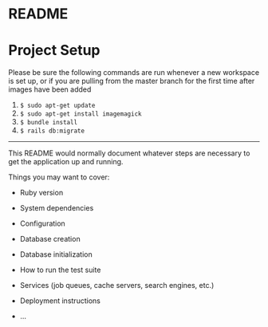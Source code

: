 # README

# Project Setup

Please be sure the following commands are run whenever a new workspace is set up,
or if you are pulling from the master branch for the first time after images have
been added

1. `$ sudo apt-get update`
2. `$ sudo apt-get install imagemagick`
3. `$ bundle install`
4. `$ rails db:migrate`
____________________________________________________________________________________

This README would normally document whatever steps are necessary to get the
application up and running.

Things you may want to cover:

* Ruby version

* System dependencies

* Configuration

* Database creation

* Database initialization

* How to run the test suite

* Services (job queues, cache servers, search engines, etc.)

* Deployment instructions

* ...
